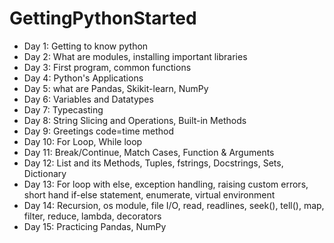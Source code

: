 # GettingPythonStarted
- Day 1: Getting to know python
- Day 2: What are modules, installing important libraries
- Day 3: First program, common functions
- Day 4: Python's Applications
- Day 5: what are Pandas, Skikit-learn, NumPy
- Day 6: Variables and Datatypes
- Day 7: Typecasting
- Day 8: String Slicing and Operations, Built-in Methods
- Day 9: Greetings code=time method
- Day 10: For Loop, While loop
- Day 11: Break/Continue, Match Cases, Function & Arguments
- Day 12: List and its Methods, Tuples, fstrings, Docstrings, Sets, Dictionary
- Day 13: For loop with else, exception handling, raising custom errors, short hand if-else statement, enumerate, virtual environment
- Day 14: Recursion, os module, file I/O, read, readlines, seek(), tell(),  map, filter, reduce, lambda, decorators
- Day 15: Practicing Pandas, NumPy
